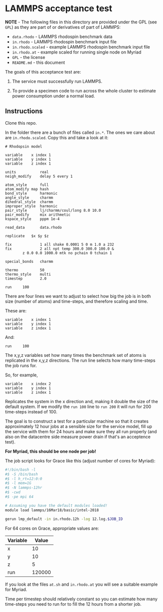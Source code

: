 # LAMMPS acceptance test

**NOTE** - The following files in this directory are provided under the GPL (see `GPL`) as they are part of or derivatives of part of LAMMPS:

 * `data.rhodo` - LAMMPS rhodospin benchmark data
 * `in.rhodo` - LAMMPS rhodospin benchmark input file
 * `in.rhodo.scaled` - example LAMMPS rhodospin benchmark input file
 * `in.rhodo.at` - example scaled for running single node on Myriad
 * `GPL` - the license
 * `README.md` - this document

The goals of this acceptance test are:

 1. The service must successfully run LAMMPS.
 
 2. To provide a specimen code to run across the whole cluster to estimate power consumption under a normal load.

## Instructions

Clone this repo.

In the folder there are a bunch of files called `in.*`.  The ones we care about are `in.rhodo.scaled`.  Copy this and take a look at it:

```
# Rhodopsin model

variable	x index 1
variable	y index 1
variable	z index 1

units           real  
neigh_modify    delay 5 every 1   

atom_style      full  
atom_modify	map hash
bond_style      harmonic 
angle_style     charmm 
dihedral_style  charmm 
improper_style  harmonic 
pair_style      lj/charmm/coul/long 8.0 10.0 
pair_modify     mix arithmetic 
kspace_style    pppm 1e-4 

read_data       data.rhodo

replicate	$x $y $z

fix             1 all shake 0.0001 5 0 m 1.0 a 232
fix             2 all npt temp 300.0 300.0 100.0 &
		z 0.0 0.0 1000.0 mtk no pchain 0 tchain 1

special_bonds   charmm
 
thermo          50
thermo_style    multi 
timestep        2.0

run		100
```

There are four lines we want to adjust to select how big the job is in both size (number of atoms) and time-steps, and therefore scaling and time.

These are:

```
variable	x index 1
variable	y index 1
variable	z index 1
```

And:

```
run		100
```

The x,y,z variables set how many times the benchmark set of atoms is replicated in the x,y,z directions.  The run line selects how many time-steps the job runs for.

So, for example,

```
variable	x index 2
variable	y index 1
variable	z index 1
```

Replicates the system in the x direction and, making it double the size of the default system.  If we modify the `run 100` line to `run 200` it will run for 200 time-steps instead of 100.

The goal is to construct a test for a particular machine so that it creates approximately 12 hour jobs at a sensible size for the service model, fill up the service with them for 24 hours and make sure they all run properly (and also on the datacentre side measure power drain if that's an acceptence test).

**For Myriad, this should be one node per job!**

The job script looks for Grace like this (adjust number of cores for Myriad):

```bash
#!/bin/bash -l
#$ -S /bin/bash
#$ -l h_rt=12:0:0
#$ -l mem=1G
#$ -N lammps-12hr
#$ -cwd
#$ -pe mpi 64

# Assuming you have the default modules loaded!
module load lammps/16Mar18/basic/intel-2018

gerun lmp_default -in in.rhodo.12h -log 12.log.$JOB_ID
```

For 64 cores on Grace, appropriate values are:

| Variable | Value |
| ------- | ----- |
| x        | 10   |
| y        | 10   |
| z        | 5     |
| run | 120000 |

If you look at the files `at.sh` and `in.rhodo.at` you will see a suitable example for Myriad.

Time per timestep should relatively constant so you can estimate how many time-steps you need to run for to fill the 12 hours from a shorter job.
